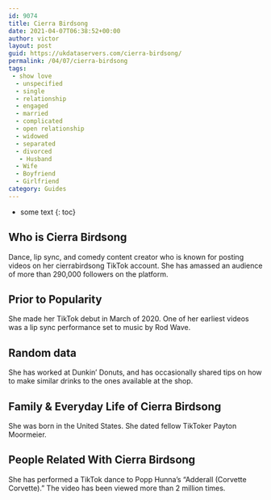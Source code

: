 ```yaml
---
id: 9074
title: Cierra Birdsong
date: 2021-04-07T06:38:52+00:00
author: victor
layout: post
guid: https://ukdataservers.com/cierra-birdsong/
permalink: /04/07/cierra-birdsong
tags:
 - show love
  - unspecified
  - single
  - relationship
  - engaged
  - married
  - complicated
  - open relationship
  - widowed
  - separated
  - divorced
   - Husband
  - Wife
  - Boyfriend
  - Girlfriend
category: Guides
---
```


* some text
{: toc}


## Who is Cierra Birdsong



Dance, lip sync, and comedy content creator who is known for posting videos on her cierrabirdsong TikTok account. She has amassed an audience of more than 290,000 followers on the platform.

                
                
                
## Prior to Popularity



She made her TikTok debut in March of 2020. One of her earliest videos was a lip sync performance set to music by Rod Wave.

                
                
                
## Random data



She has worked at Dunkin&#8217; Donuts, and has occasionally shared tips on how to make similar drinks to the ones available at the shop. 

                
                
                
## Family & Everyday Life of Cierra Birdsong



She was born in the United States. She dated fellow TikToker Payton Moormeier. 

                
                
                
## People Related With Cierra Birdsong



She has performed a TikTok dance to Popp Hunna&#8217;s &#8220;Adderall (Corvette Corvette).&#8221; The video has been viewed more than 2 million times. 

                
              
            
          
          
          